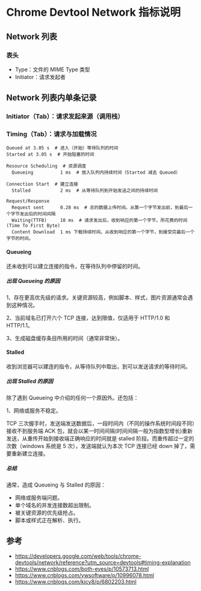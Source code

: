 # Chrome Devtool Network 指标说明

## Network 列表

### 表头

- Type：文件的 MIME Type 类型
- Initiator：请求发起者

## Network 列表内单条记录

### Initiator（Tab）：请求发起来源（调用栈）

### Timing（Tab）：请求与加载情况

```
Queued at 3.05 s  # 进入（开始）等待队列的时间
Started at 3.05 s  # 开始阻塞的时间

Resource Scheduling  # 资源调度
  Queueing          1 ms  # 放入队列内持续时间（Started 减去 Queued）

Connection Start  # 建立连接
  Stalled           2 ms  # 从等待队列到开始发送之间的持续时间

Request/Response
  Request sent      0.28 ms  # 总的数据上传时间。从第一个字节发出前，到最后一个字节发出后的时间间隔
  Waiting(TTFB)     10 ms  # 请求发出后，收到响应的第一个字节，所花费的时间(Time To First Byte)
  Content Download  1 ms 下载持续时间。从收到响应的第一个字节，到接受完最后一个字节的时间。
```

#### Queueing

还未收到可以建立连接的指令，在等待队列中停留的时间。

##### 出现 Queueing 的原因

1、存在更高优先级的请求。关键资源较高，例如脚本、样式，图片资源通常会遇到这种情况。

2、当前域名已打开六个 TCP 连接，达到限值，仅适用于 HTTP/1.0 和 HTTP/1.1。

3、生成磁盘缓存条目所用的时间（通常非常快）。

#### Stalled

收到浏览器可以建连的指令，从等待队列中取出，到可以发送请求的等待时间。

##### 出现 Stalled 的原因

除了遇到 Queueing 中介绍的任何一个原因外。还包括：

1、网络或服务不稳定。

TCP 三次握手时，发送端发送数据后，一段时间内（不同的操作系统时间段不同）接收不到服务端 ACK 包，就会以某一时间间隔(时间间隔一般为指数型增长)重新发送，从重传开始到接收端正确响应的时间就是 stalled 阶段。而重传超过一定的次数（windows 系统是 5 次），发送端就认为本次 TCP 连接已经 down 掉了，需要重新建立连接。

##### 总结

通常，造成 Queueing 与 Stalled 的原因：

- 网络或服务端问题。
- 单个域名的并发连接数超出限制。
- 被关键资源的优先级抢占。
- 脚本或样式正在解析、执行。

## 参考

- https://developers.google.com/web/tools/chrome-devtools/network/reference?utm_source=devtools#timing-explanation
- https://www.cnblogs.com/both-eyes/p/10573713.html
- https://www.cnblogs.com/ywsoftware/p/10996078.html
- https://www.cnblogs.com/kjcy8/p/6802203.html
